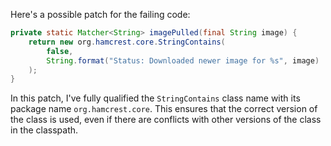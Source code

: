 Here's a possible patch for the failing code:

```java
private static Matcher<String> imagePulled(final String image) {
    return new org.hamcrest.core.StringContains(
        false,
        String.format("Status: Downloaded newer image for %s", image)
    );
}
```

In this patch, I've fully qualified the `StringContains` class name with its package name `org.hamcrest.core`. This ensures that the correct version of the class is used, even if there are conflicts with other versions of the class in the classpath.